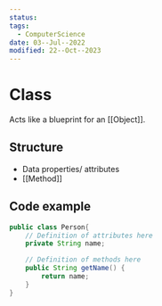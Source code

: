```yaml
---
status: 
tags:
  - ComputerScience
date: 03--Jul--2022
modified: 22--Oct--2023
---
```


# Class

Acts like a blueprint for an [[Object]].

## Structure

- Data properties/ attributes
- [[Method]]

## Code example

```java
public class Person{
    // Definition of attributes here
    private String name;

    // Definition of methods here
    public String getName() {
        return name;
    }
}
```
